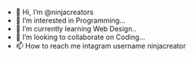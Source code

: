 - 👋 Hi, I’m @ninjacreators
- 👀 I’m interested in Programming...
- 🌱 I’m currently learning Web Design..
- 💞️ I’m looking to collaborate on Coding...
- 📫 How to reach me intagram username ninjacreator

<!---
ninjacreators/ninjacreators is a ✨ special ✨ repository because its `README.md` (this file) appears on your GitHub profile.
You can click the Preview link to take a look at your changes.
--->
